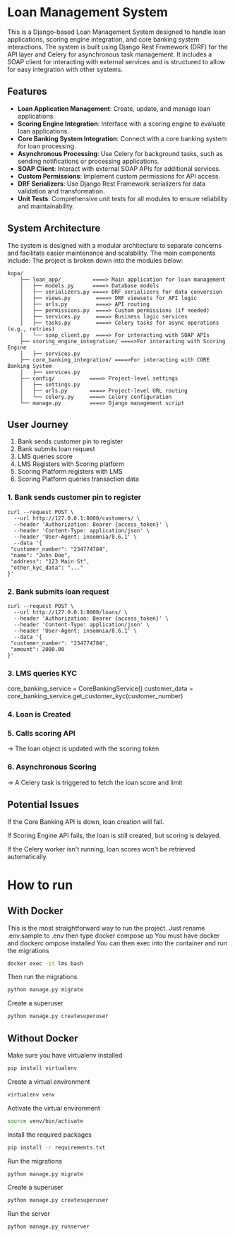 
# Loan Management System
This is a Django-based Loan Management System designed to handle loan applications, scoring engine integration, and core banking system interactions. The system is built using Django Rest Framework (DRF) for the API layer and Celery for asynchronous task management.
It includes a SOAP client for interacting with external services and is structured to allow for easy integration with other systems.
## Features
- **Loan Application Management**: Create, update, and manage loan applications.
- **Scoring Engine Integration**: Interface with a scoring engine to evaluate loan applications.
- **Core Banking System Integration**: Connect with a core banking system for loan processing.
- **Asynchronous Processing**: Use Celery for background tasks, such as sending notifications or processing applications.
- **SOAP Client**: Interact with external SOAP APIs for additional services.
- **Custom Permissions**: Implement custom permissions for API access.
- **DRF Serializers**: Use Django Rest Framework serializers for data validation and transformation.
- **Unit Tests**: Comprehensive unit tests for all modules to ensure reliability and maintainability.

## System Architecture
The system is designed with a modular architecture to separate concerns and facilitate easier maintenance and scalability. The main components include:
The project is broken down into the modules below:
```
kopa/
    ├── loan_app/          ====> Main application for loan management
    │   ├── models.py      ====> Database models
    │   ├── serializers.py ====> DRF serializers for data conversion
    │   ├── views.py        ====> DRF viewsets for API logic
    │   ├── urls.py         ====> API routing
    │   ├── permissions.py  ====> Custom permissions (if needed)
    │   ├── services.py     ====> Business logic services
    │   ├── tasks.py        ====> Celery tasks for async operations (e.g., retries)
    │   └── soap_client.py  ====> For interacting with SOAP APIs
    ├── scoring_engine_integration/ ====>For interacting with Scoring Engine
    │   ├── services.py
    ├── core_banking_integration/ ====>For interacting with CORE Banking System
    │   ├── services.py
    ├── config/           ====> Project-level settings
    │   ├── settings.py
    │   ├── urls.py       ====> Project-level URL routing
    │   └── celery.py     ====> Celery configuration
    └── manage.py         ====> Django management script
```

## User Journey
1. Bank sends customer pin to register
2. Bank submits loan request
3. LMS queries score
4. LMS Registers with Scoring platform
5. Scoring Platform registers with LMS
6. Scoring Platform queries transaction data

### 1.  Bank sends customer pin to register
```
curl --request POST \
  --url http://127.0.0.1:8000/customers/ \
  --header 'Authorization: Bearer {access_token}' \
  --header 'Content-Type: application/json' \
  --header 'User-Agent: insomnia/8.6.1' \
  --data '{
 "customer_number": "234774784",
 "name": "John Doe",
 "address": "123 Main St",
 "other_kyc_data": "..."
}'
```

### 2. Bank submits loan request
```
curl --request POST \
  --url http://127.0.0.1:8000/loans/ \
  --header 'Authorization: Bearer {access_token}' \
  --header 'Content-Type: application/json' \
  --header 'User-Agent: insomnia/8.6.1' \
  --data '{
 "customer_number": "234774784",
 "amount": 2000.00
}'
```
  ### 3. LMS queries KYC
  core_banking_service = CoreBankingService()
  customer_data = core_banking_service.get_customer_kyc(customer_number)
  ### 4. Loan is Created
  ### 5. Calls scoring API 
  &rarr; The loan object is updated with the scoring token
  ### 6. Asynchronous Scoring
  &rarr; A Celery task is triggered to fetch the loan score and limit



## Potential Issues
If the Core Banking API is down, loan creation will fail.

If Scoring Engine API fails, the loan is still created, but scoring is delayed.

If the Celery worker isn't running, loan scores won't be retrieved automatically.

# How to run
## With Docker
This is the most straightforward way to run the project. 
Just rename .env.sample to .env then type docker compose up
You must have docker and dockerc ompose installed
You can then exec into the container and run the migrations
```bash
docker exec -it lms bash
```
Then run the migrations
```bash
python manage.py migrate
```
Create a superuser
```bash
python manage.py createsuperuser
```

## Without Docker
Make sure you have virtualenv installed
```bash
pip install virtualenv
```
Create a virtual environment
```bash
virtualenv venv
```
Activate the virtual environment
```bash
source venv/bin/activate
```
Install the required packages
```bash
pip install -r requirements.txt
```
Run the migrations
```bash
python manage.py migrate
```
Create a superuser
```bash
python manage.py createsuperuser
```
Run the server
```bash
python manage.py runserver
```